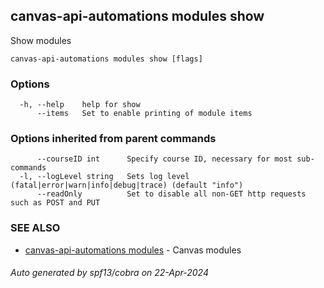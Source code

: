 ## canvas-api-automations modules show

Show modules

```
canvas-api-automations modules show [flags]
```

### Options

```
  -h, --help    help for show
      --items   Set to enable printing of module items
```

### Options inherited from parent commands

```
      --courseID int      Specify course ID, necessary for most sub-commands
  -l, --logLevel string   Sets log level (fatal|error|warn|info|debug|trace) (default "info")
      --readOnly          Set to disable all non-GET http requests such as POST and PUT
```

### SEE ALSO

* [canvas-api-automations modules](canvas-api-automations_modules.md)	 - Canvas modules

###### Auto generated by spf13/cobra on 22-Apr-2024
